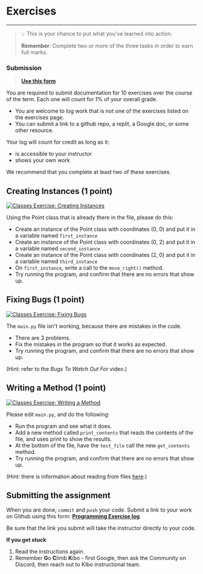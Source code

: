 # Exercises

---

> 💡 This is your chance to put what you’ve learned into action.
>
> **Remember**: Complete two or more of the three tasks in order to earn full marks.

### Submission

> **[Use this form](https://forms.gle/UbWLpo86JsWxrpNe9)**

You are required to submit documentation for 10 exercises over the
course of the term. Each one will count for 1%
of your overall grade.

* You are welcome to log work that is not one of the exercises listed on the 
exercises page.
* You can submit a link to a github repo, a replit, a Google doc, or some other 
resource.

Your log will count for credit as long as it:
- is accessible to your instructor
- shows your own work


We recommend that you complete at least two of these exercises.


## Creating Instances (1 point)

<a href="https://classroom.github.com/a/Zors5n83" target="_blank"><img src="https://img.shields.io/static/v1?label=Open%20Project&message=Classes%20Exercise:%20Creating%20Instances&color=blue" alt="Classes Exercise: Creating Instances" /></a>
<!-- https://github.com/kibo-programming-2-jan-23/classes-exercise-creating-instances -->

Using the Point class that is already there in the file, please do this:
* Create an instance of the Point class with coordinates (0, 0) and put it in a variable named `first_instance`
* Create an instance of the Point class with coordinates (0, 2) and put it in a variable named `second_instance`
* Create an instance of the Point class with coordinates (2, 0) and put it in a variable named `third_instance`
* On `first_instance`, write a call to the `move_right()` method.
* Try running the program, and confirm that there are no errors that show up.

## Fixing Bugs (1 point)

<a href="https://classroom.github.com/a/NxxxDvIJ" target="_blank"><img src="https://img.shields.io/static/v1?label=Open%20Project&message=Classes%20Exercise:%20Fixing%20Bugs&color=blue" alt="Classes Exercise: Fixing Bugs" /></a>
<!-- https://github.com/kibo-programming-2-jan-23/classes-exercise-fixing-bugs
 -->
 
The `main.py` file isn't working, because there are mistakes in the code.

* There are 3 problems.
* Fix the mistakes in the program so that it works as expected.
* Try running the program, and confirm that there are no errors that show up.

(Hint: refer to the *Bugs To Watch Out For* video.)

## Writing a Method (1 point)

<a href="https://classroom.github.com/a/Arc0Vkqh" target="_blank"><img src="https://img.shields.io/static/v1?label=Open%20Project&message=Classes%20Exercise:%20Writing%20a%20Method&color=blue" alt="Classes Exercise: Writing a Method" /></a>
<!-- https://github.com/kibo-programming-2-jan-23/classes-exercise-writing-a-method -->

Please edit `main.py`, and do the following:

* Run the program and see what it does.
* Add a new method called `print_contents` that reads the contents of the file, and uses print to show the results.
* At the bottom of the file, have the `test_file` call the new `get_contents` method.
* Try running the program, and confirm that there are no errors that show up.

(Hint: there is information about reading from files [here](https://programming-1.vercel.app/lessons/files/basic_file_operations.html).)


## Submitting the assignment

When you are done, `commit` and `push` your code. Submit a link to your work on
Github using this form: **[Programming Exercise log](https://forms.gle/UbWLpo86JsWxrpNe9)**.

Be sure that the link you submit will take the instructor directly to your code.

<aside>

**If you get stuck**
1. Read the instructions again.
2. Remember **G**o **C**limb **K**ibo - first Google, then ask the Community on Discord, then reach out to Kibo instructional team.

</aside>
